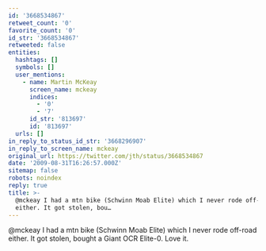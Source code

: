 ```yaml
---
id: '3668534867'
retweet_count: '0'
favorite_count: '0'
id_str: '3668534867'
retweeted: false
entities:
  hashtags: []
  symbols: []
  user_mentions:
    - name: Martin McKeay
      screen_name: mckeay
      indices:
        - '0'
        - '7'
      id_str: '813697'
      id: '813697'
  urls: []
in_reply_to_status_id_str: '3668296907'
in_reply_to_screen_name: mckeay
original_url: https://twitter.com/jth/status/3668534867
date: '2009-08-31T16:26:57.000Z'
sitemap: false
robots: noindex
reply: true
title: >-
  @mckeay I had a mtn bike (Schwinn Moab Elite) which I never rode off-road
  either. It got stolen, bou…
---
```


@mckeay I had a mtn bike (Schwinn Moab Elite) which I never rode off-road either. It got stolen, bought a Giant OCR Elite-0. Love it.